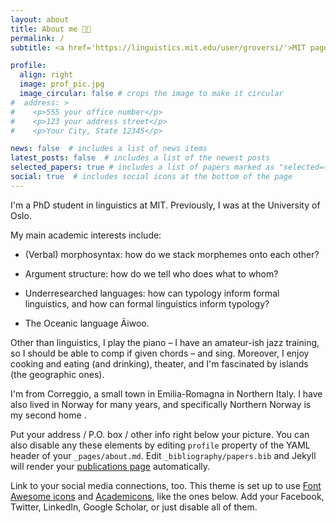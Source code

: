 ```yaml
---
layout: about
title: About me 👋🏼
permalink: /
subtitle: <a href='https://linguistics.mit.edu/user/groversi/'>MIT page</a>.

profile:
  align: right
  image: prof_pic.jpg
  image_circular: false # crops the image to make it circular
#  address: >
#    <p>555 your office number</p>
#    <p>123 your address street</p>
#    <p>Your City, State 12345</p>

news: false  # includes a list of news items
latest_posts: false  # includes a list of the newest posts
selected_papers: true # includes a list of papers marked as "selected={true}"
social: true  # includes social icons at the bottom of the page
---
```


I'm a PhD student in linguistics at MIT. Previously, I was at the University of Oslo.

My main academic interests include:

- (Verbal) morphosyntax: how do we stack morphemes onto each other?

- Argument structure: how do we tell who does what to whom?

- Underresearched languages: how can typology inform formal linguistics, and how can formal linguistics inform typology?

- The Oceanic language Äiwoo.



Other than linguistics, I play the piano – I have an amateur-ish jazz training, so I should be able to comp if given chords – and sing. Moreover, I enjoy cooking and eating (and drinking), theater, and I'm fascinated by islands (the geographic ones).

I'm from Correggio, a small town in Emilia-Romagna in Northern Italy. I have also lived in Norway for many years, and specifically Northern Norway is my second home .

Put your address / P.O. box / other info right below your picture. You can also disable any these elements by editing `profile` property of the YAML header of your `_pages/about.md`. Edit `_bibliography/papers.bib` and Jekyll will render your [publications page](/al-folio/publications/) automatically.

Link to your social media connections, too. This theme is set up to use [Font Awesome icons](http://fortawesome.github.io/Font-Awesome/) and [Academicons](https://jpswalsh.github.io/academicons/), like the ones below. Add your Facebook, Twitter, LinkedIn, Google Scholar, or just disable all of them.
